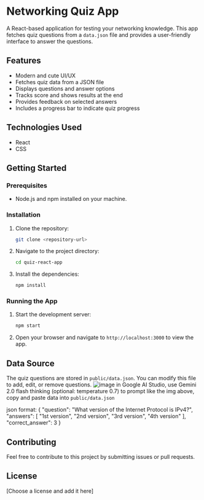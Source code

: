 # Networking Quiz App

A React-based application for testing your networking knowledge. This app fetches quiz questions from a `data.json` file and provides a user-friendly interface to answer the questions.

## Features

*   Modern and cute UI/UX
*   Fetches quiz data from a JSON file
*   Displays questions and answer options
*   Tracks score and shows results at the end
*   Provides feedback on selected answers
*   Includes a progress bar to indicate quiz progress

## Technologies Used

*   React
*   CSS

## Getting Started

### Prerequisites

*   Node.js and npm installed on your machine.

### Installation

1.  Clone the repository:

    ```bash
    git clone <repository-url>
    ```

2.  Navigate to the project directory:

    ```bash
    cd quiz-react-app
    ```

3.  Install the dependencies:

    ```bash
    npm install
    ```

### Running the App

1.  Start the development server:

    ```bash
    npm start
    ```

2.  Open your browser and navigate to `http://localhost:3000` to view the app.

## Data Source

The quiz questions are stored in `public/data.json`. You can modify this file to add, edit, or remove questions.
![image](https://github.com/user-attachments/assets/85a12f1c-9a20-46bf-ba8b-4e4df0b1fbe8)
in Google AI Studio, use Gemini 2.0 flash thinking (optional: temperature 0.7) to prompt like the img above, copy and paste data into `public/data.json`

json format:
{
    "question": "What version of the Internet Protocol is IPv4?",
    "answers": [
      "1st version",
      "2nd version",
      "3rd version",
      "4th version"
    ],
    "correct_answer": 3
  }


## Contributing

Feel free to contribute to this project by submitting issues or pull requests.

## License

[Choose a license and add it here] 


